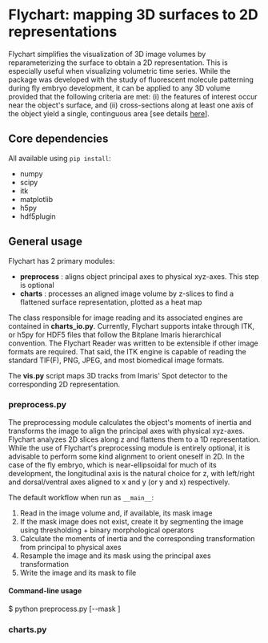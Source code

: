 # Flychart: mapping 3D surfaces to 2D representations
Flychart simplifies the visualization of 3D image volumes by reparameterizing the surface to obtain a 2D representation. This is especially useful when visualizing volumetric time series. While the package was developed with the study of fluorescent molecule patterning during fly embryo development, it can be applied to any 3D volume provided that the following criteria are met: (i) the features of interest occur near the object's surface, and (ii) cross-sections along at least one axis of the object yield a single, continguous area [see details [here](#markdown-header-charts.py)].

## Core dependencies
All available using `pip install`:
- numpy
- scipy
- itk
- matplotlib
- h5py
- hdf5plugin

## General usage
Flychart has 2 primary modules:
- **preprocess** : aligns object principal axes to physical xyz-axes. This step is optional 
- **charts** : processes an aligned image volume by z-slices to find a flattened surface representation, plotted as a heat map  

The class responsible for image reading and its associated engines are contained in **charts_io.py**. Currently, Flychart supports intake through ITK, or h5py for HDF5 files that follow the Bitplane Imaris hierarchical convention. The Flychart Reader was written to be extensible if other image formats are required. That said, the ITK engine is capable of reading the standard TIF(F), PNG, JPEG, and most biomedical image formats.  

The **vis.py** script maps 3D tracks from Imaris' Spot detector to the corresponding 2D representation.

### preprocess.py
The preprocessing module calculates the object's moments of inertia and transforms the image to align the principal axes with physical xyz-axes. Flychart analyzes 2D slices along z and flattens them to a 1D representation. While the use of Flychart's preprocessing module is entirely optional, it is advisable to perform some kind alignment to orient oneself in 2D. In the case of the fly embryo, which is near-ellipsoidal for much of its development, the longitudinal axis is the natural choice for z, with left/right and dorsal/ventral axes aligned to x and y (or y and x) respectively.  

The default workflow when run as `__main__`:
1. Read in the image volume and, if available, its mask image
2. If the mask image does not exist, create it by segmenting the image using thresholding + binary morphological operators  
3. Calculate the moments of inertia and the corresponding transformation from principal to physical axes
4. Resample the image and its mask using the principal axes transformation
5. Write the image and its mask to file  

#### Command-line usage
$ python preprocess.py <path-to-my-image-volume> [--mask <path-to-my-mask-image>]

### charts.py

